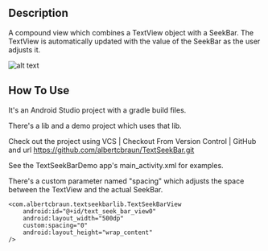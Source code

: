 ## Description

A compound view which combines a TextView object with a SeekBar. The TextView is automatically
updated with the value of the SeekBar as the user adjusts it.

![alt text](https://github.com/ "Screen shot")


## How To Use

It's an Android Studio project with a gradle build files.

There's a lib and a demo project which uses that lib.

Check out the project using VCS | Checkout From Version Control | GitHub
and url https://github.com/albertcbraun/TextSeekBar.git

See the TextSeekBarDemo app's main_activity.xml for examples.

There's a custom parameter named "spacing" which adjusts the space between the
 TextView and the actual SeekBar.

    <com.albertcbraun.textseekbarlib.TextSeekBarView
        android:id="@+id/text_seek_bar_view0"
        android:layout_width="500dp"
        custom:spacing="0"
        android:layout_height="wrap_content"
    />
